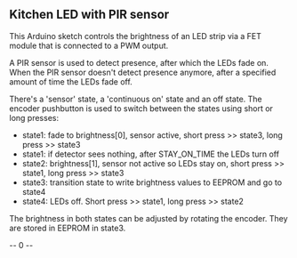 ## Kitchen LED with PIR sensor

This Arduino sketch controls the brightness of an LED strip via a FET module that is connected to a PWM output.

A PIR sensor is used to detect presence, after which the LEDs fade on. When the PIR sensor doesn't detect presence anymore, after a specified amount of time the LEDs fade off.

There's a 'sensor' state, a 'continuous on' state and an off state. The encoder pushbutton is used to switch between the states using short or long presses:
- state1: fade to brightness[0], sensor active, short press >> state3, long press >> state3
- state1: if detector sees nothing, after STAY_ON_TIME the LEDs turn off
- state2: brightness[1], sensor not active so LEDs stay on, short press >> state1, long press >> state3
- state3: transition state to write brightness values to EEPROM and go to state4
- state4: LEDs off. Short press >> state1, long press >> state2

The brightness in both states can be adjusted by rotating the encoder. They are stored in EEPROM in state3.

--  0 --
